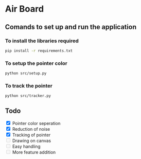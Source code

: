 # Air Board
## Comands to set up and run the application
### To install the libraries required
```sh
pip install -r requirements.txt
```

### To setup the pointer color
```sh
python src/setup.py
```

### To track the pointer
```sh
python src/tracker.py
```

## Todo
<input type="checkbox" checked /> Pointer color seperation <br>
<input type="checkbox" checked /> Reduction of noise <br>
<input type="checkbox" checked /> Tracking of pointer <br>
<input type="checkbox" disabled  /> Drawing on canvas <br>
<input type="checkbox" disabled /> Easy handling <br>
<input type="checkbox" disabled /> More feature addition <br>